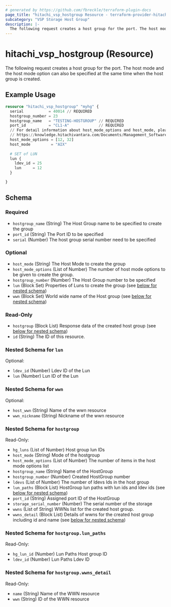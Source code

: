 ```yaml
---
# generated by https://github.com/fbreckle/terraform-plugin-docs
page_title: "hitachi_vsp_hostgroup Resource - terraform-provider-hitachi"
subcategory: "VSP Storage Host Group"
description: |-
  The following request creates a host group for the port. The host mode and the host mode option can also be specified at the same time when the host group is created.
---
```


# hitachi_vsp_hostgroup (Resource)

The following request creates a host group for the port. The host mode and the host mode option can also be specified at the same time when the host group is created.

## Example Usage

```terraform
resource "hitachi_vsp_hostgroup" "myhg" {
  serial           = 40014 // REQUIRED
  hostgroup_number = 23
  hostgroup_name   = "TESTING-HOSTGROUP" // REQUIRED
  port_id          = "CL1-A"             // REQUIRED
  // For detail information about host_mode_options and host_mode, please look at the following link:
  // https://knowledge.hitachivantara.com/Documents/Management_Software/SVOS/9.8.6/Volume_Management_-_VSP_E_Series/Host_Attachment/14_Host_modes_and_host_mode_options
  host_mode_options = [12, 32]
  host_mode         = "AIX"
 
  # SET of LUN
  lun {
    ldev_id = 25
    lun     = 12
  }

}
```

<!-- schema generated by tfplugindocs -->
## Schema

### Required

- `hostgroup_name` (String) The Host Group name to be specified to create the group
- `port_id` (String) The Port ID to be specified
- `serial` (Number) The host group serial number need to be specified

### Optional

- `host_mode` (String) The Host Mode to create the group
- `host_mode_options` (List of Number) The number of host mode options to be given to create the group.
- `hostgroup_number` (Number) The Host Group number to be specified
- `lun` (Block Set) Properties of Luns to create the group (see [below for nested schema](#nestedblock--lun))
- `wwn` (Block Set) World wide name of the Host group (see [below for nested schema](#nestedblock--wwn))

### Read-Only

- `hostgroup` (Block List) Response data of the created host group (see [below for nested schema](#nestedblock--hostgroup))
- `id` (String) The ID of this resource.

<a id="nestedblock--lun"></a>
### Nested Schema for `lun`

Optional:

- `ldev_id` (Number) Ldev ID of the Lun
- `lun` (Number) Lun ID of the Lun


<a id="nestedblock--wwn"></a>
### Nested Schema for `wwn`

Optional:

- `host_wwn` (String) Name of the wwn resource
- `wwn_nickname` (String) Nickname of the wwn resource


<a id="nestedblock--hostgroup"></a>
### Nested Schema for `hostgroup`

Read-Only:

- `hg_luns` (List of Number) Host group lun IDs
- `host_mode` (String) Mode of the hostgroup
- `host_mode_options` (List of Number) The number of items in the host mode options list
- `hostgroup_name` (String) Name of the HostGroup
- `hostgroup_number` (Number) Created HostGroup number
- `ldevs` (List of Number) The number of ldevs Ids in the host group
- `lun_paths` (Block List) HostGroup lun paths with lun ids and ldev ids (see [below for nested schema](#nestedblock--hostgroup--lun_paths))
- `port_id` (String) Assigned port ID of the HostGroup
- `storage_serial_number` (Number) The serial number of the storage
- `wwns` (List of String) WWNs list for the created host group.
- `wwns_detail` (Block List) Details of wwns for the created host group including id and name (see [below for nested schema](#nestedblock--hostgroup--wwns_detail))

<a id="nestedblock--hostgroup--lun_paths"></a>
### Nested Schema for `hostgroup.lun_paths`

Read-Only:

- `hg_lun_id` (Number) Lun Paths Host group ID
- `ldev_id` (Number) Lun Paths Ldev ID


<a id="nestedblock--hostgroup--wwns_detail"></a>
### Nested Schema for `hostgroup.wwns_detail`

Read-Only:

- `name` (String) Name of the WWN resource
- `wwn` (String) ID of the WWN resource


